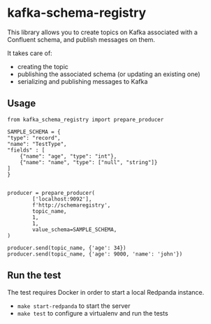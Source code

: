 # kafka-schema-registry

This library allows you to create topics on Kafka associated with a Confluent schema, and publish messages on them.

It takes care of:
* creating the topic
* publishing the associated schema (or updating an existing one)
* serializing and publishing messages to Kafka

## Usage

```python3
from kafka_schema_registry import prepare_producer

SAMPLE_SCHEMA = {
"type": "record",
"name": "TestType",
"fields" : [
    {"name": "age", "type": "int"},
    {"name": "name", "type": ["null", "string"]}
]
}


producer = prepare_producer(
        ['localhost:9092'],
        f'http://schemaregistry',
        topic_name,
        1,
        1,
        value_schema=SAMPLE_SCHEMA,
)

producer.send(topic_name, {'age': 34})
producer.send(topic_name, {'age': 9000, 'name': 'john'})
```

## Run the test

The test requires Docker in order to start a local Redpanda instance.

* `make start-redpanda` to start the server
* `make test` to configure a virtualenv and run the tests
